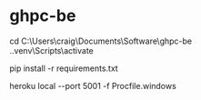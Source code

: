 # ghpc-be


cd C:\Users\craig\Documents\Software\ghpc-be\
.\.venv\Scripts\activate

pip install -r requirements.txt

heroku local --port 5001 -f Procfile.windows